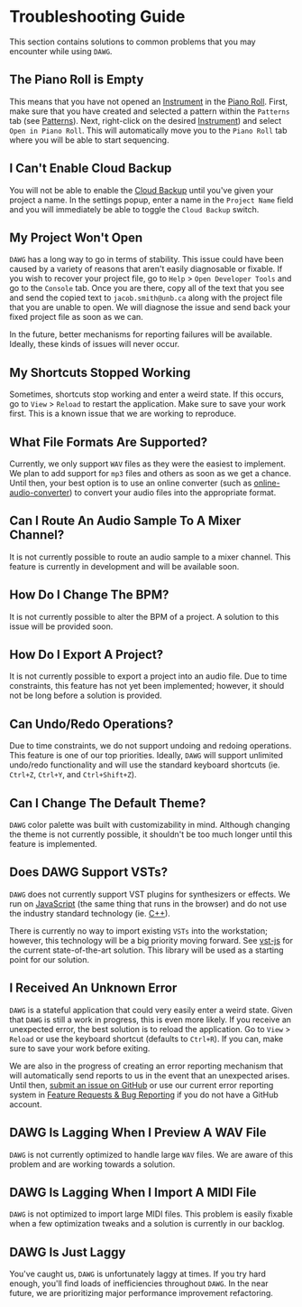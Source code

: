 # Troubleshooting Guide
This section contains solutions to common problems that you may encounter while using `DAWG`.

## The Piano Roll is Empty
This means that you have not opened an [Instrument](/guide/user_guide.html#instruments) in the [Piano Roll](/guide/user_guide.html#piano-roll). First, make sure that you have created and selected a pattern within the `Patterns` tab (see [Patterns](/guide/user_guide.html#patterns)). Next, right-click on the desired [Instrument](/guide/user_guide.html#instruments)) and select `Open in Piano Roll`. This will automatically move you to the `Piano Roll` tab where you will be able to start sequencing.

## I Can't Enable Cloud Backup
You will not be able to enable the [Cloud Backup](/guide/user_guide.html#cloud-backup) until you've given your project a name. In the settings popup, enter a name in the `Project Name` field and you will immediately be able to toggle the `Cloud Backup` switch.

## My Project Won't Open
`DAWG` has a long way to go in terms of stability. This issue could have been caused by a variety of reasons that aren't easily diagnosable or fixable. If you wish to recover your project file, go to `Help` > `Open Developer Tools` and go to the `Console` tab. Once you are there, copy all of the text that you see and send the copied text to `jacob.smith@unb.ca` along with the project file that you are unable to open. We will diagnose the issue and send back your fixed project file as soon as we can. 

In the future, better mechanisms for reporting failures will be available. Ideally, these kinds of issues will never occur.

## My Shortcuts Stopped Working
Sometimes, shortcuts stop working and enter a weird state. If this occurs, go to `View` > `Reload` to restart the application. Make sure to save your work first. This is a known issue that we are working to reproduce.

## What File Formats Are Supported?
Currently, we only support `WAV` files as they were the easiest to implement. We plan to add support for `mp3` files and others as soon as we get a chance. Until then, your best option is to use an online converter (such as [online-audio-converter](https://online-audio-converter.com/)) to convert your audio files into the appropriate format.

## Can I Route An Audio Sample To A Mixer Channel?
It is not currently possible to route an audio sample to a mixer channel. This feature is currently in development and will be available soon.

## How Do I Change The BPM?
It is not currently possible to alter the BPM of a project. A solution to this issue will be provided soon.

## How Do I Export A Project?
It is not currently possible to export a project into an audio file. Due to time constraints, this feature has not yet been implemented; however, it should not be long before a solution is provided.

## Can Undo/Redo Operations?
Due to time constraints, we do not support undoing and redoing operations. This feature is one of our top priorities. Ideally, `DAWG` will support unlimited undo/redo functionality and will use the standard keyboard shortcuts (ie. `Ctrl+Z`, `Ctrl+Y`, and `Ctrl+Shift+Z`).

## Can I Change The Default Theme?
`DAWG` color palette was built with customizability in mind. Although changing the theme is not currently possible, it shouldn't be too much longer until this feature is implemented.

## Does DAWG Support VSTs?
`DAWG` does not currently support VST plugins for synthesizers or effects. We run on [JavaScript](https://en.wikipedia.org/wiki/JavaScript) (the same thing that runs in the browser) and do not use the industry standard technology (ie. [C++](https://en.wikipedia.org/wiki/C%2B%2B)).

There is currently no way to import existing `VSTs` into the workstation; however, this technology will be a big priority moving forward. See [vst-js](https://github.com/ramirezd42/vst-js) for the current state-of-the-art solution. This library will be used as a starting point for our solution.

## I Received An Unknown Error
`DAWG` is a stateful application that could very easily enter a weird state. Given that `DAWG` is still a work in progress, this is even more likely. If you receive an unexpected error, the best solution is to reload the application. Go to `View` > `Reload` or use the keyboard shortcut (defaults to `Ctrl+R`). If you can, make sure to save your work before exiting.

We are also in the progress of creating an error reporting mechanism that will automatically send reports to us in the event that an unexpected arises. Until then, [submit an issue on GitHub](https://github.com/dawg/DAWG/issues) or use our current error reporting system in [Feature Requests & Bug Reporting](/guide#feature-requests-&-error-reporting) if you do not have a GitHub account.

## DAWG Is Lagging When I Preview A WAV File
`DAWG` is not currently optimized to handle large `WAV` files. We are aware of this problem and are working towards a solution.

## DAWG Is Lagging When I Import A MIDI File
`DAWG` is not optimized to import large MIDI files. This problem is easily fixable when a few optimization tweaks and a solution is currently in our backlog.

## DAWG Is Just Laggy
You've caught us, `DAWG` is unfortunately laggy at times. If you try hard enough, you'll find loads of inefficiencies throughout `DAWG`. In the near future, we are prioritizing major performance improvement refactoring.